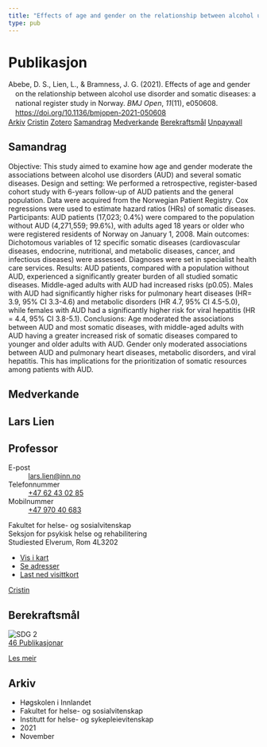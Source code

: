 ```yaml
---
title: "Effects of age and gender on the relationship between alcohol use disorder and somatic diseases: a national register study in Norway"
type: pub
---
```

<h1>Publikasjon</h1>
<article id="csl-bib-container-YGBZFHHV" class="csl-bib-container">
  <div class="csl-bib-body" style="line-height: 1.35; padding-left: 1em; text-indent:-1em;">
  <div class="csl-entry">Abebe, D. S., Lien, L., &amp; Bramness, J. G. (2021). Effects of age and gender on the relationship between alcohol use disorder and somatic diseases: a national register study in Norway. <i>BMJ Open</i>, <i>11</i>(11), e050608. <a href="https://doi.org/10.1136/bmjopen-2021-050608">https://doi.org/10.1136/bmjopen-2021-050608</a></div>
</div>
  <div class="csl-bib-buttons">
    <a href="#taxonomy-article-YGBZFHHV" class="csl-bib-button">Arkiv</a>
    <a href="https://app.cristin.no/results/show.jsf?id=1954412" alt="Cristin URL" class="csl-bib-button">Cristin</a>
    <a href="http://zotero.org/groups/5022929/items/YGBZFHHV" alt="Zotero URL" class="csl-bib-button">Zotero</a>
    <a href="#abstract-article-YGBZFHHV" class="csl-bib-button">Samandrag</a>
    <a href="#contributors-article-YGBZFHHV" class="csl-bib-button">Medverkande</a>
    <a href="#sdg-article-YGBZFHHV" class="csl-bib-button">Berekraftsmål</a>
    <a href="https://bmjopen.bmj.com/content/bmjopen/11/11/e050608.full.pdf" class="csl-bib-button">Unpaywall</a>
  </div>
  <div id="csl-bib-meta-container-YGBZFHHV"></div>
</article>
<div id="csl-bib-meta-YGBZFHHV" class="csl-bib-meta">
  <article id="abstract-article-YGBZFHHV" class="abstract-article">
    <h1>Samandrag</h1>
    Objective: This study aimed to examine how age and gender moderate the associations between alcohol use disorders (AUD) and several somatic diseases. 
Design and setting: We performed a retrospective, register-based cohort study with 6-years follow-up of AUD patients and the general population. Data were acquired from the Norwegian Patient Registry. Cox regressions were used to estimate hazard ratios (HRs) of somatic diseases.  
Participants: AUD patients (17,023; 0.4%) were compared to the population without AUD (4,271,559; 99.6%), with adults aged 18 years or older who were registered residents of Norway on January 1, 2008.  
Main outcomes: Dichotomous variables of 12 specific somatic diseases (cardiovascular diseases, endocrine, nutritional, and metabolic diseases, cancer, and infectious diseases) were assessed. Diagnoses were set in specialist health care services.  
Results: AUD patients, compared with a population without AUD, experienced a significantly greater burden of all studied somatic diseases. Middle-aged adults with AUD had increased risks (p0.05). Males with AUD had significantly higher risks for pulmonary heart diseases (HR= 3.9, 95% CI 3.3-4.6) and metabolic disorders (HR 4.7, 95% CI 4.5-5.0), while females with AUD had a significantly higher risk for viral hepatitis (HR = 4.4, 95% CI 3.8-5.1). 
Conclusions: Age moderated the associations between AUD and most somatic diseases, with middle-aged adults with AUD having a greater increased risk of somatic diseases compared to younger and older adults with AUD. Gender only moderated associations between AUD and pulmonary heart diseases, metabolic disorders, and viral hepatitis. This has implications for the prioritization of somatic resources among patients with AUD.
  </article>
  <article id="contributors-article-YGBZFHHV" class="contributors-article">
    <h1>Medverkande</h1>
    <div class="personas">
<div class="vrtx-hinn-person-card">
<div class="photo">
<i class="lar la-user-circle missing-person"></i>
</div>
<div class="info">
<hgroup><h1>Lars Lien</h1>
<h2>Professor</h2>
</hgroup><dl>
<dt>E-post</dt>
<dd>
<a href="mailto:lars.lien@inn.no">lars.lien@inn.no</a>
</dd>
<dt>Telefonnummer</dt>
<dd><a href="tel:+4762430285">
+47 62 43 02 85
</a></dd>
<dt>Mobilnummer</dt>
<dd><a href="tel:+4797040683">
+47 970 40 683
</a></dd>
</dl>
<p>
Fakultet for helse- og sosialvitenskap<br>
Seksjon for psykisk helse og rehabilitering<br>
Studiested Elverum,
Rom 4L3202
</p>
<ul class="vrtx-hinn-links">
<li><a href="https://www.google.com/maps?q=60.88177,11.53669">Vis i kart</a></li>
<li><a href="https://www.inn.no/finn-en-ansatt/lars-lien.html#vrtx-hinn-addresses">Se adresser</a></li>
<li><a href="https://www.inn.no/finn-en-ansatt/lars-lien.html?vrtx=vcf">Last ned visittkort</a></li>
</ul>
</div>
</div>
<a href="https://app.cristin.no/persons/show.jsf?id=14287" alt="Cristin URL" class="personas-cristin">Cristin</a>
</div>
  </article>
  <article id="sdg-article-YGBZFHHV" class="sdg-article">
    <h1>Berekraftsmål</h1>
    <div class="sdg-container"><div id="sdg2" class="sdg">
<img src="{{< params subfolder >}}images/sdg/sdg02_no.png" class="image" alt="SDG 2">
<div class="sdg-overlay">
<a href="{{< params subfolder >}}no/archive/?sdg=2#archive" class="sdg-publication-count"><span>46</span> Publikasjonar</a>
<p><a href="https://www.fn.no/om-fn/fns-baerekraftsmaal/utrydde-sult?lang=nno-NO" class="sdg-read-more">Les meir</a></p>
</div>
</div></div>
  </article>
  <article id="taxonomy-article-YGBZFHHV" class="taxonomy-article">
    <h1>Arkiv</h1>
    <ul>
      <li>Høgskolen i Innlandet</li>
      <li>Fakultet for helse- og sosialvitenskap</li>
      <li>Institutt for helse- og sykepleievitenskap</li>
      <li>2021</li>
      <li>November</li>
    </ul>
  </article>
</div>
